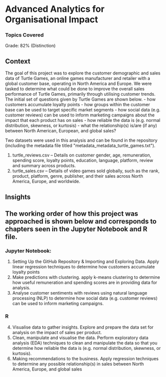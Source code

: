 <h1>Advanced Analytics for Organisational Impact</h1>
  <h3> Topics Covered</h3>

Grade: 82% (Distinction)
<h2>Context</h2> 
  <p>
The goal of this project was to explore the customer demographic and sales data of Turtle Games, an online games manufacturer and retailer with a global customer base, operating in North America and Europe. We were tasked to determine what could be done to improve the overall sales performance of Turtle Games, primarily through utilising customer trends. The initial set of questions given by Turtle Games are shown below. 
- how customers accumulate loyalty points
- how groups within the customer base can be used to target specific market segments 
- how social data (e.g. customer reviews) can be used to inform marketing campaigns about the impact that each product has on sales
- how reliable the data is (e.g. normal distribution, skewness, or kurtosis)
- what the relationship(s) is/are (if any) between North American, European, and global sales? 
  
Two datasets were used in this analysis and can be found in the repository (including the metadata file titled "metadata_metadata_turtle_games.txt"). 
1. turtle_reviews.csv – Details on customer gender, age, remuneration, spending score, loyalty points, education, language, platform, review and summary across products.
2. turtle_sales.csv – Details of video games sold globally, such as the rank, product, platform, genre, publisher, and their sales across North America, Europe, and worldwide.
</p>

<h2>Insights</h2> 





## The working order of how this project was approached is shown below and corresponds to chapters seen in the Jupyter Notebook and R file.
### Jupyter Notebook:
1. Setting Up the GitHub Repository & Importing and Exploring Data. Apply linear regression techniques to determine how customers accumulate loyalty points
2. Make predictions with clustering. apply k-means clustering to determine how useful remuneration and spending scores are in providing data for analysis.
3. Analyse customer sentiments with reviews using natural language processing (NLP) to determine how social data (e.g. customer reviews) can be used to inform marketing campaigns.
### R
4. Visualise data to gather insights. Explore and prepare the data set for analysis on the impact of sales per product.
5. Clean, manipulate  and visualise the data. Perform exploratory data analysis (EDA) techniques to clean and manipulate the data so that you determine how reliable the data is (e.g. normal distribution, skewness, or kurtosis).
6. Making recommendations to the business. Apply regression techniques to determine any possible relationship(s) in sales between North America, Europe, and global sales


